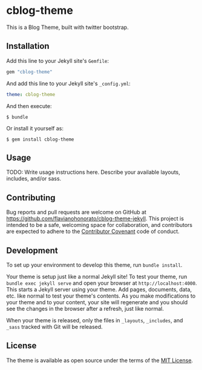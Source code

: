 # cblog-theme

This is a Blog Theme, built with twitter bootstrap.

## Installation

Add this line to your Jekyll site's `Gemfile`:

```ruby
gem "cblog-theme"
```

And add this line to your Jekyll site's `_config.yml`:

```yaml
theme: cblog-theme
```

And then execute:

    $ bundle

Or install it yourself as:

    $ gem install cblog-theme

## Usage

TODO: Write usage instructions here. Describe your available layouts, includes, and/or sass.

## Contributing

Bug reports and pull requests are welcome on GitHub at https://github.com/flavianohonorato/cblog-theme-jekyll. This project is intended to be a safe, welcoming space for collaboration, and contributors are expected to adhere to the [Contributor Covenant](http://contributor-covenant.org) code of conduct.

## Development

To set up your environment to develop this theme, run `bundle install`.

Your theme is setup just like a normal Jekyll site! To test your theme, run `bundle exec jekyll serve` and open your browser at `http://localhost:4000`. This starts a Jekyll server using your theme. Add pages, documents, data, etc. like normal to test your theme's contents. As you make modifications to your theme and to your content, your site will regenerate and you should see the changes in the browser after a refresh, just like normal.

When your theme is released, only the files in `_layouts`, `_includes`, and `_sass` tracked with Git will be released.

## License

The theme is available as open source under the terms of the [MIT License](https://opensource.org/licenses/MIT).
